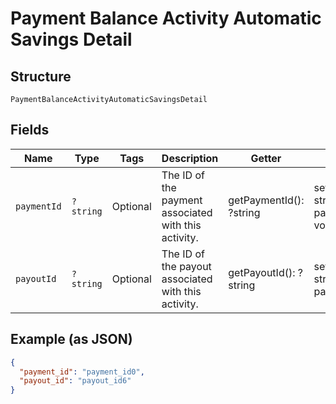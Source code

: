 
# Payment Balance Activity Automatic Savings Detail

## Structure

`PaymentBalanceActivityAutomaticSavingsDetail`

## Fields

| Name | Type | Tags | Description | Getter | Setter |
|  --- | --- | --- | --- | --- | --- |
| `paymentId` | `?string` | Optional | The ID of the payment associated with this activity. | getPaymentId(): ?string | setPaymentId(?string paymentId): void |
| `payoutId` | `?string` | Optional | The ID of the payout associated with this activity. | getPayoutId(): ?string | setPayoutId(?string payoutId): void |

## Example (as JSON)

```json
{
  "payment_id": "payment_id0",
  "payout_id": "payout_id6"
}
```

